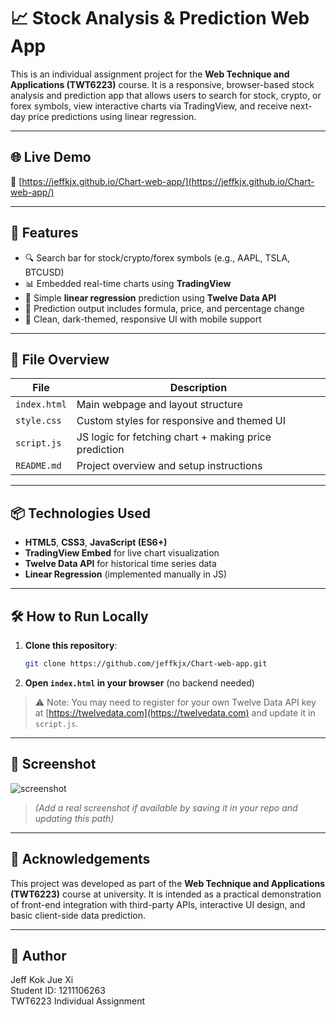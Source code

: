 # 📈 Stock Analysis & Prediction Web App

This is an individual assignment project for the **Web Technique and Applications (TWT6223)** course. It is a responsive, browser-based stock analysis and prediction app that allows users to search for stock, crypto, or forex symbols, view interactive charts via TradingView, and receive next-day price predictions using linear regression.

---

## 🌐 Live Demo

🔗 [https://jeffkjx.github.io/Chart-web-app/](https://jeffkjx.github.io/Chart-web-app/)

---

## 🧠 Features

- 🔍 Search bar for stock/crypto/forex symbols (e.g., AAPL, TSLA, BTCUSD)
- 📊 Embedded real-time charts using **TradingView**
- 🤖 Simple **linear regression** prediction using **Twelve Data API**
- 🎯 Prediction output includes formula, price, and percentage change
- 🎨 Clean, dark-themed, responsive UI with mobile support

---

## 📁 File Overview

| File         | Description                                          |
|--------------|------------------------------------------------------|
| `index.html` | Main webpage and layout structure                    |
| `style.css`  | Custom styles for responsive and themed UI           |
| `script.js`  | JS logic for fetching chart + making price prediction |
| `README.md`  | Project overview and setup instructions              |

---

## 📦 Technologies Used

- **HTML5**, **CSS3**, **JavaScript (ES6+)**
- **TradingView Embed** for live chart visualization
- **Twelve Data API** for historical time series data
- **Linear Regression** (implemented manually in JS)

---

## 🛠️ How to Run Locally

1. **Clone this repository**:
   ```bash
   git clone https://github.com/jeffkjx/Chart-web-app.git
   ```

2. **Open `index.html` in your browser** (no backend needed)

> ⚠️ Note: You may need to register for your own Twelve Data API key at [https://twelvedata.com](https://twelvedata.com) and update it in `script.js`.

---

## 📸 Screenshot

![screenshot](https://jeffkjx.github.io/Chart-web-app/screenshot-placeholder.png)

> _(Add a real screenshot if available by saving it in your repo and updating this path)_

---

## 📄 Acknowledgements

This project was developed as part of the **Web Technique and Applications (TWT6223)** course at university. It is intended as a practical demonstration of front-end integration with third-party APIs, interactive UI design, and basic client-side data prediction.

---

## 👤 Author

Jeff Kok Jue Xi  
Student ID: 1211106263  
TWT6223 Individual Assignment
